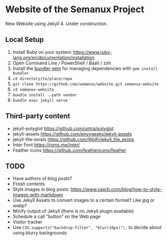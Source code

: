# Website of the Semanux Project

New Website using Jekyll 4. Under construction.

## Local Setup

1. Install Ruby on your system: <https://www.ruby-lang.org/en/documentation/installation>
2. Open Command Line / PowerShell / Bash / zsh
3. Install the [bundler gem](https://bundler.io) for managing dependencies with `gem install bundler`
4. `cd directory/to/place/repo`
5. `git clone https://github.com/semanux/website.git semanux-website`
6. `cd semanux-website`
7. `bundle install --path vendor`
8. `bundle exec jekyll serve`

## Third-party content
- jekyll-polyglot <https://github.com/untra/polyglot>
- jekyll-assets <https://github.com/envygeeks/jekyll-assets>
- jekyll-file-exists <https://github.com/Wolfr/jekyll_file_exists>
- Inter Font <https://rsms.me/inter/>
- Feather Icons <https://github.com/feathericons/feather>

## TODO
- Have authors of blog posts?
- Finish contents
- Style images in blog posts: <https://www.xaprb.com/blog/how-to-style-images-with-markdown>
- Use Jekyll Assets to convert images to a certain format? Like jpg or webp?
- Minify output of Jekyll (there is no Jekyll plugin available)
- Schedule a call “button” on the Web page
- Visitor tracker
- Use `CSS.supports("backdrop-filter", "blur(10px)");` to decide about using blurry backgrounds